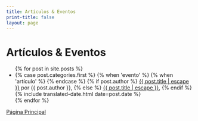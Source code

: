```yaml
---
title: Artículos & Eventos
print-title: false
layout: page
---
```


# Artículos & Eventos

<ul>
  {% for post in site.posts %}
<li>
  {% case post.categories.first %}
    {% when 'evento' %}
     <span class="glyphicon glyphicon-calendar" aria-hidden="true"></span>
    {% when 'artículo' %}
     <span class="glyphicon glyphicon-education" aria-hidden="true"></span>
  {% endcase %}
    {% if post.author %}
	  <a class="post-link" href="{{ post.url | relative_url }}">{{ post.title | escape }}</a>
	   por {{ post.author }},
	{% else %}
	  <a class="post-link" href="{{ post.url | relative_url }}">{{ post.title | escape }}</a>,
	{% endif %}
	<span class="post-meta">{% include translated-date.html date=post.date %}</span>
    </li>
  {% endfor %}
</ul>

<p class="text-center">
<a class="btn btn-primary btn-lg" href="index.html" role="button">Página Principal</a>
</p>
